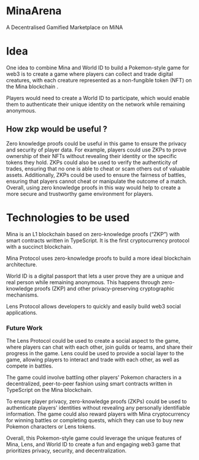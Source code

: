 # MinaArena

A Decentralised Gamified Marketplace on MiNA

# Idea
One idea to combine Mina and World ID to build a Pokemon-style game for web3 is to create a game where players can collect and trade digital creatures, with each creature represented as a non-fungible token (NFT) on the Mina blockchain <store their game assets> . 

Players would need to create a World ID to participate, which would enable them to authenticate their unique identity on the network while remaining anonymous. 

## How zkp would be useful ?

Zero knowledge proofs could be useful in this game to ensure the privacy and security of player data. For example, players could use ZKPs to prove ownership of their NFTs without revealing their identity or the specific tokens they hold. ZKPs could also be used to verify the authenticity of trades, ensuring that no one is able to cheat or scam others out of valuable assets. Additionally, ZKPs could be used to ensure the fairness of battles, ensuring that players cannot cheat or manipulate the outcome of a match. Overall, using zero knowledge proofs in this way would help to create a more secure and trustworthy game environment for players.

# Technologies to be used

Mina is an L1 blockchain based on zero-knowledge proofs (“ZKP”) with smart contracts written in TypeScript. It is the first cryptocurrency protocol with a succinct blockchain.

Mina Protocol uses zero-knowledge proofs to build a more ideal blockchain architecture.

World ID is a digital passport that lets a user prove they are a unique and real person while remaining anonymous. This happens through zero-knowledge proofs (ZKP) and other privacy-preserving cryptographic mechanisms.

Lens Protocol allows developers to quickly and easily build web3 social applications.

### Future Work 

The Lens Protocol could be used to create a social aspect to the game, where players can chat with each other, join guilds or teams, and share their progress in the game.
Lens could be used to provide a social layer to the game, allowing players to interact and trade with each other, as well as compete in battles.

The game could involve battling other players' Pokemon characters in a decentralized, peer-to-peer fashion using smart contracts written in TypeScript on the Mina blockchain. 

To ensure player privacy, zero-knowledge proofs (ZKPs) could be used to authenticate players' identities without revealing any personally identifiable information. 
The game could also reward players with Mina cryptocurrency for winning battles or completing quests, which they can use to buy new Pokemon characters or Lens tokens.

Overall, this Pokemon-style game could leverage the unique features of Mina, Lens, and World ID to create a fun and engaging web3 game that prioritizes privacy, security, and decentralization.